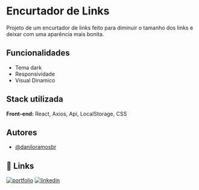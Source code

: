 # Encurtador de Links
Projeto de um encurtador de links feito para diminuir o tamanho dos links e deixar com uma aparência mais bonita.



## Funcionalidades

- Tema dark
- Responsividade
- Visual Dinamico


## Stack utilizada

**Front-end:** React, Axios, Api, LocalStorage, CSS


## Autores

- [@daniloramosbr](https://www.github.com/daniloramosbr)


## 🔗 Links
[![portfolio](https://img.shields.io/badge/my_portfolio-000?style=for-the-badge&logo=ko-fi&logoColor=white)](https://daniloramosbr.github.io/portfolio/)
[![linkedin](https://img.shields.io/badge/linkedin-0A66C2?style=for-the-badge&logo=linkedin&logoColor=white)](https://www.linkedin.com/in/daniloramosbr)

